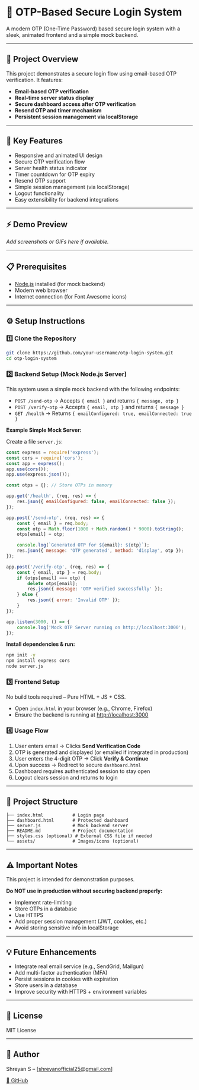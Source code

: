 # 🔐 OTP-Based Secure Login System

A modern OTP (One-Time Password) based secure login system with a sleek, animated frontend and a simple mock backend.

---

## 🚀 Project Overview

This project demonstrates a secure login flow using email-based OTP verification. It features:

- **Email-based OTP verification**
- **Real-time server status display**
- **Secure dashboard access after OTP verification**
- **Resend OTP and timer mechanism**
- **Persistent session management via localStorage**

---

## 🧱 Key Features

- Responsive and animated UI design
- Secure OTP verification flow
- Server health status indicator
- Timer countdown for OTP expiry
- Resend OTP support
- Simple session management (via localStorage)
- Logout functionality
- Easy extensibility for backend integrations

---

## ⚡ Demo Preview

*Add screenshots or GIFs here if available.*

---

## 📋 Prerequisites

- [Node.js](https://nodejs.org/) installed (for mock backend)
- Modern web browser
- Internet connection (for Font Awesome icons)

---

## ⚙️ Setup Instructions

### 1️⃣ Clone the Repository

```bash
git clone https://github.com/your-username/otp-login-system.git
cd otp-login-system
```

### 2️⃣ Backend Setup (Mock Node.js Server)

This system uses a simple mock backend with the following endpoints:

- `POST /send-otp` → Accepts `{ email }` and returns `{ message, otp }`
- `POST /verify-otp` → Accepts `{ email, otp }` and returns `{ message }`
- `GET /health` → Returns `{ emailConfigured: true, emailConnected: true }`

**Example Simple Mock Server:**

Create a file `server.js`:

```js
const express = require('express');
const cors = require('cors');
const app = express();
app.use(cors());
app.use(express.json());

const otps = {}; // Store OTPs in memory

app.get('/health', (req, res) => {
    res.json({ emailConfigured: false, emailConnected: false });
});

app.post('/send-otp', (req, res) => {
    const { email } = req.body;
    const otp = Math.floor(1000 + Math.random() * 9000).toString();
    otps[email] = otp;

    console.log(`Generated OTP for ${email}: ${otp}`);
    res.json({ message: 'OTP generated', method: 'display', otp });
});

app.post('/verify-otp', (req, res) => {
    const { email, otp } = req.body;
    if (otps[email] === otp) {
        delete otps[email];
        res.json({ message: 'OTP verified successfully' });
    } else {
        res.json({ error: 'Invalid OTP' });
    }
});

app.listen(3000, () => {
    console.log('Mock OTP Server running on http://localhost:3000');
});
```

**Install dependencies & run:**

```bash
npm init -y
npm install express cors
node server.js
```

### 3️⃣ Frontend Setup

No build tools required – Pure HTML + JS + CSS.

- Open `index.html` in your browser (e.g., Chrome, Firefox)
- Ensure the backend is running at [http://localhost:3000](http://localhost:3000)

### 4️⃣ Usage Flow

1. User enters email → Clicks **Send Verification Code**
2. OTP is generated and displayed (or emailed if integrated in production)
3. User enters the 4-digit OTP → Click **Verify & Continue**
4. Upon success → Redirect to secure `dashboard.html`
5. Dashboard requires authenticated session to stay open
6. Logout clears session and returns to login

---

## 📁 Project Structure

```
├── index.html           # Login page
├── dashboard.html       # Protected dashboard
├── server.js            # Mock backend server
├── README.md            # Project documentation
├── styles.css (optional) # External CSS file if needed
└── assets/              # Images/icons (optional)
```

---

## ⚠️ Important Notes

This project is intended for demonstration purposes.

**Do NOT use in production without securing backend properly:**

- Implement rate-limiting
- Store OTPs in a database
- Use HTTPS
- Add proper session management (JWT, cookies, etc.)
- Avoid storing sensitive info in localStorage

---

## 💡 Future Enhancements

- Integrate real email service (e.g., SendGrid, Mailgun)
- Add multi-factor authentication (MFA)
- Persist sessions in cookies with expiration
- Store users in a database
- Improve security with HTTPS + environment variables

---

## 📜 License

MIT License

---

## 👤 Author

Shreyan S – [shreyanofficial25@gmail.com]

[🔗 GitHub](https://github.com/Shreyan1590/otp-login-system)
